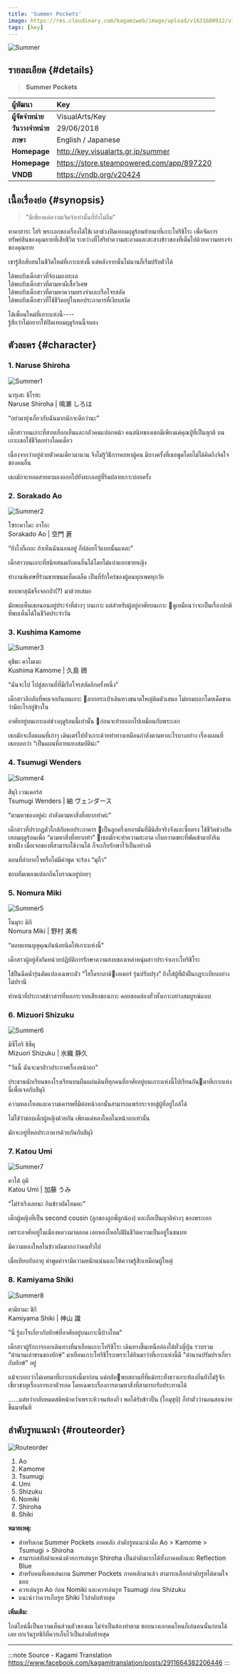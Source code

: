 ```yaml
---
title: 'Summer Pockets'
image: https://res.cloudinary.com/kagamiweb/image/upload/v1631600912/visualnovel/preview/summer.jpg
tags: [key]
---
```


![Summer](https://res.cloudinary.com/kagamiweb/image/upload/v1631600912/visualnovel/preview/summer.jpg)

## รายละเอียด {#details}

> **Summer Pockets**  

| ผู้พัฒนา | Key |
| :---- | :---- |
| **ผู้จัดจำหน่าย** | VisualArts/Key |
| **วันวางจำหน่าย** | 29/06/2018 |
| **ภาษา** | English / Japanese |
| **Homepage** | http://key.visualarts.gr.jp/summer |
| **Homepage** | https://store.steampowered.com/app/897220 |
| **VNDB** | https://vndb.org/v20424 |

## เนื้อเรื่องย่อ {#synopsis}

> "มีเพียงแค่ความเจิดจ้าเท่านั้นที่ยังไม่ลืม"

ทาคาฮาระ ไฮริ พระเอกของเรื่องได้ใช้เวลาช่วงปิดเทอมฤดูร้อนย้ายมาที่เกาะโทริชิโระ เพื่อจัดการทรัพย์สินของคุณยายที่เสียชีวิต
ระหว่างที่ไฮริทำความสะอาดและสะสางข้าวของที่เต็มไปด้วยความทรงจำของคุณยาย 

เขารู้สึกสับสนในชีวิตใหม่ที่เกาะแห่งนี้ แต่หลังจากนั้นไม่นานก็เริ่มปรับตัวได้

ได้พบกับเด็กสาวที่จ้องมองทะเล  
ได้พบกับเด็กสาวที่ตามหาผีเสื้อวิเศษ  
ได้พบกับเด็กสาวที่ตามหาความทรงจำและเรือโจรสลัด  
ได้พบกับเด็กสาวที่ใช้ชีวิตอยู่ในหอประภาคารที่เงียบสงัด  

ได้เพื่อนใหม่ที่เกาะแห่งนี้----  
รู้สึกว่าไม่อยากให้ปิดเทอมฤดูร้อนนี้จบลง

## ตัวละคร {#character}

### 1. Naruse Shiroha

![Summer1](https://res.cloudinary.com/kagamiweb/image/upload/v1631600911/visualnovel/preview/summer_character1.jpg)

นารุเสะ ชิโรฮะ  
Naruse Shiroha | 鳴瀬 しろは

“อย่ามายุ่งเกี่ยวกับฉันมากนักจะดีกว่านะ”

เด็กสาวบนเกาะที่สงบเยือกเย็นและกลัวคนแปลกหน้า คนสนิทของเธอมีเพียงแค่คุณปู่ที่เป็นญาติ บนเกาะเธอใช้ชีวิตอย่างโดดเดี่ยว

เนื่องจากว่าอยู่ด้วยตัวคนเดียวมานาน จึงไม่รู้วิธีการคบหาผู้คน มีบางครั้งที่เธอพูดโดยไม่ได้คิดถึงจิตใจของคนอื่น

เธอมักจะทอดสายตามองออกไปยังทะเลอยู่ที่ริมปลายเกาะบ่อยครั้ง

### 2. Sorakado Ao

![Summer2](https://res.cloudinary.com/kagamiweb/image/upload/v1631600912/visualnovel/preview/summer_character2.jpg)

โซระคาโดะ อาโอะ  
Sorakado Ao | 空門 蒼

“ยังไงก็เถอะ ถ้าเห็นฉันนอนอยู่ ก็ปล่อยไว้แบบนั้นแหละ”

เด็กสาวบนเกาะที่สนิทสนมกับคนอื่นได้โดยไม่แบ่งแยกชายหญิง

ทำงานพิเศษที่ร้านขายขนมเบ็ดเตล็ด เป็นที่รักใคร่ของผู้คนทุกเพศทุกวัย

ชอบพาสุนัขจิ้งจอกป่า(?) มาด้วยเสมอ

มักพบเห็นเธอนอนอยู่ประจำที่ต่างๆ บนเกาะ แต่สำหรับผู้อยู่อาศัยบนเกาะ ดูเหมือนว่าจะเป็นเรื่องปกติที่พบเห็นได้ในชีวิตประจำวัน

### 3. Kushima Kamome

![Summer3](https://res.cloudinary.com/kagamiweb/image/upload/v1631600912/visualnovel/preview/summer_character3.jpg)

คุชิมะ คาโมเมะ  
Kushima Kamome | 久島 鴎

“ฉันจะไป ไปสู่สถานที่ที่มีเรือโจรสลัดอีกครั้งหนึ่ง”

เด็กสาวลึกลับที่พบเจอกันบนเกาะ ลากกระเป๋าเดินทางขนาดใหญ่ติดตัวเสมอ
ไม่ยอมบอกโดยเด็ดขาดว่ามีอะไรอยู่ข้างใน

อาศัยอยู่บนเกาะแค่ช่วงฤดูร้อนนี้เท่านั้น ก่อนจะย้ายออกไปเหมือนกับพระเอก

เธอมักจะถือแผนที่เก่าๆ เดินเตร่ไปทั่วเกาะด้วยท่าทางเหมือนกำลังตามหาอะไรบางอย่าง เรื่องแผนที่ เธอบอกว่า “เป็นแผนที่ลายแทงสมบัติน่ะ”

### 4. Tsumugi Wenders

![Summer4](https://res.cloudinary.com/kagamiweb/image/upload/v1631600912/visualnovel/preview/summer_character4.jpg)

สึมุงิ เวนเดอร์ส  
Tsumugi Wenders | 紬 ヴェンダース

“ตามหาของอยู่ค่ะ กำลังตามหาสิ่งที่อยากทำค่ะ”

เด็กสาวที่ปรากฏตัวใกล้กับหอประภาคาร เป็นลูกครึ่งเยอรมันที่มีนิสัยจริงจังและซื่อตรง ใช้ชีวิตช่วงปิดเทอมฤดูร้อนเพื่อ “ตามหาสิ่งที่อยากทำ”
เธอมักจะทำความสะอาด เก็บกวาดขยะที่พัดเข้ามายังริมชายฝั่ง เมื่อเจอของที่สามารถใช้งานได้ ก็จะเก็บรักษาไว้เป็นอย่างดี

ตอนที่ลำบากใจหรือไม่มีคำพูด จะร้อง “มุกิ้ว”

ชอบฮัมเพลงแปลกถิ่นโบราณอยู่บ่อยๆ

### 5. Nomura Miki

![Summer5](https://res.cloudinary.com/kagamiweb/image/upload/v1631600912/visualnovel/preview/summer_character5.jpg)

โนมุระ มิกิ  
Nomura Miki | 野村 美希

“ตอบแทนบุญคุณอันน้อยนิดให้เกาะแห่งนี้”

เด็กสาวผู้อยู่สังกัดหน่วยปฏิบัติการรักษาความสงบของเหล่าหนุ่มสาวประจำเกาะโทริชิโระ

ใช้ปืนฉีดน้ำรุ่นดัดแปลงเฉพาะตัว “ไฮโดรกลาดิเอเตอร์ รุ่นปรับปรุง” ยิงใส่ผู้ที่ฝ่าฝืนกฎระเบียบอย่างไม่ปรานี

ทำหน้าที่ประกาศข่าวสารที่หอกระจายเสียงของเกาะ คอยสอดส่องทั่วทั้งเกาะอย่างสมบูรณ์แบบ

### 6. Mizuori Shizuku

![Summer6](https://res.cloudinary.com/kagamiweb/image/upload/v1631600912/visualnovel/preview/summer_character6.jpg)

มิซึโอริ ชิซึคุ  
Mizuori Shizuku | 水織 静久

“วันนี้ ฉันจะมาป่าวประกาศเรื่องหน้าอก”

ประธานนักเรียนของโรงเรียนบนผืนแผ่นดินที่ทุกคนที่อาศัยอยู่บนเกาะแห่งนี้ไปเรียนกันมาที่เกาะแห่งนี้เพื่อเจอกับสึมุงิ

ความหลงใหลและความเคารพที่มีต่อหน้าอกนั้นสามารถแพร่กระจายสู่ผู้ที่อยู่ใกล้ได้

ไม่ใช่ว่าชอบเด็กผู้หญิงด้วยกัน เพียงแค่หลงใหลในหน้าอกเท่านั้น

มักจะอยู่ที่หอประภาคารด้วยกันกับสึมุงิ

### 7. Katou Umi

![Summer7](https://res.cloudinary.com/kagamiweb/image/upload/v1631600912/visualnovel/preview/summer_character7.jpg)

คาโต้ อุมิ  
Katou Umi | 加藤 うみ

“ไม่ร่าเริงเลยนะ กินข้าวผัดไหมคะ”

เด็กผู้หญิงที่เป็น second cousin (ลูกของลูกพี่ลูกน้อง) และถือเป็นญาติห่างๆ ของพระเอก

เพราะอาศัยอยู่ในเมืองหลวงมาตลอด เลยหลงใหลใฝ่ฝันชีวิตความเป็นอยู่ในชนบท

มีความหลงใหลในข้าวผัดมากกว่าคนทั่วไป

เมื่อเทียบกับอายุ คำพูดคำจามีความหนักแน่นและให้ความรู้สึกเหมือนผู้ใหญ่

### 8. Kamiyama Shiki

![Summer8](https://res.cloudinary.com/kagamiweb/image/upload/v1631600912/visualnovel/preview/summer_character8.jpg)

คามิยามะ ชิกิ  
Kamiyama Shiki | 神山 識

"นี่ รู้อะไรเกี่ยวกับยักษ์ที่อาศัยอยู่บนเกาะนี้บ้างไหม"

เด็กสาวผู้รักการออกเดินทางที่มาเยือนเกาะโทริชิโระ เดินทางขึ้นเหนือล่องใต้ทั่วญี่ปุ่น รวบรวม “ตำนานเล่าขานของยักษ์” มาเยือนเกาะโทริชิโระเพราะได้ยินมาว่าที่เกาะแห่งนี้มี "ตำนานปรัมปราเกี่ยวกับยักษ์" อยู่

แม้จะบอกว่าไม่เคยมาที่เกาะแห่งนี้มาก่อน แต่กลับพบสถานที่ที่แม้กระทั่งชาวเกาะท้องถิ่นยังไม่รู้จัก เชี่ยวชาญเรื่องการเอาตัวรอด โดยเฉพาะเรื่องการตามหาสิ่งที่สามารถรับประทานได้

......แต่ทว่ากลับหมดสติหน้าคว่ำเพราะหิวจนท้องกิ่ว พอได้รับข้าวปั้น (โอมุซุบิ) ก็ทำตัวว่านอนสอนง่ายขึ้นมาทันที

## ลำดับรูทแนะนำ {#routeorder}

![Routeorder](https://res.cloudinary.com/kagamiweb/image/upload/v1631601576/visualnovel/preview/summer_routeorder.png)

1. Ao
2. Kamome
3. Tsumugi
4. Umi
5. Shizuku
6. Nomiki
7. Shiroha
8. Shiki

**หมายเหตุ:**
- สำหรับเกม Summer Pockets ภาคหลัก ลำดับรูทแนะนำคือ Ao > Kamome > Tsumugi > Shiroha
- สามารถสลับตำแหน่งด้วยการเล่นรูท Shiroha เป็นลำดับแรกได้ทั้งภาคหลักและ Reflection Blue
- สำหรับคนที่เคยเล่นเกม Summer Pockets ภาคหลักมาแล้ว สามารถเลือกลำดับรูทได้ตามใจชอบ
- ควรเล่นรูท Ao ก่อน Nomiki และควรเล่นรูท Tsumugi ก่อน Shizuku
- แนะนำว่าควรเก็บรูท Shiki ไว้ลำดับท้ายสุด

**เพิ่มเติม:**   

ไกด์ไลน์นี้เป็นความเห็นส่วนตัวของผม ไม่จำเป็นต้องทำตาม ชอบนางเอกคนไหนก็เล่นคนนั้นก่อนได้เลย ยกเว้นรูทชิกิที่ควรเก็บไว้เป็นลำดับท้ายสุด

---
:::note Source - Kagami Translation
https://www.facebook.com/kagamitranslation/posts/2911664382206446
:::